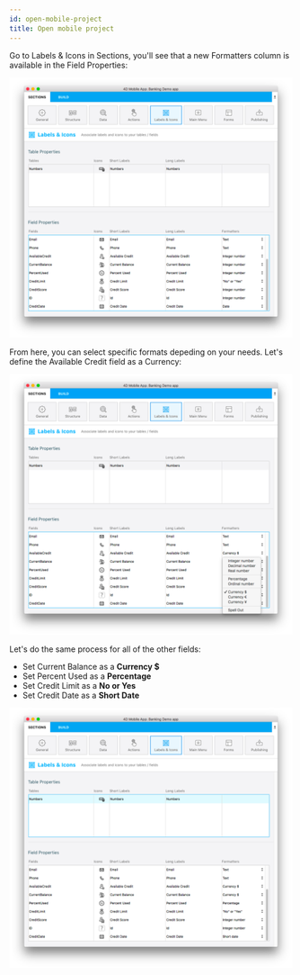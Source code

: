 ```yaml
---
id: open-mobile-project
title: Open mobile project
---
```


Go to Labels & Icons in Sections, you'll see that a new Formatters column is available in the Field Properties:

![Data formatter labels icons](img//data-formatter-labels-icons.png)

From here, you can select specific formats depeding on your needs. Let's define the Available Credit field as a Currency:

![Available credit currency](img/available-credit-currency.png)

Let's do the same process for all of the other fields:

* Set Current Balance as a **Currency $**
* Set Percent Used as a **Percentage**
* Set Credit Limit as a **No or Yes**
* Set Credit Date as a **Short Date**

![Select field formatters](img/select-field-formatters.png)
